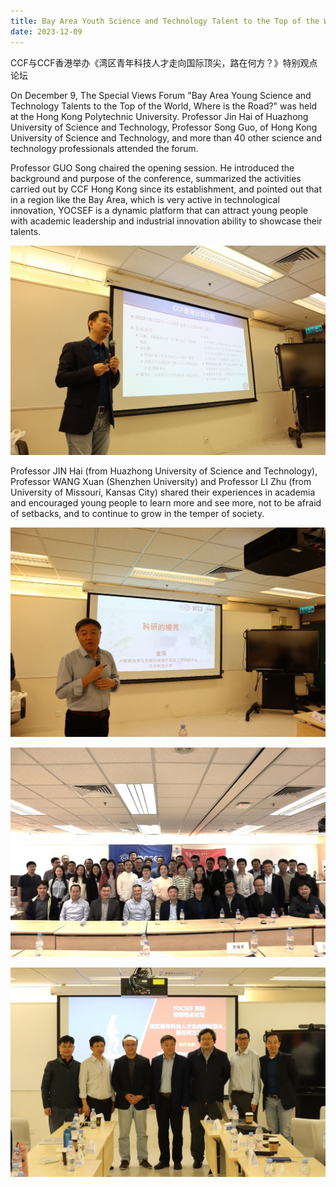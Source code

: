 ```yaml
---
title: Bay Area Youth Science and Technology Talent to the Top of the World, Where is the Road? Special Views Forum was successfully held by CCF HONG KONG
date: 2023-12-09
---
```


CCF与CCF香港举办《湾区青年科技人才走向国际顶尖，路在何方？》特别观点论坛

 <!--more-->

On December 9, The Special Views Forum "Bay Area Young Science and Technology Talents to the Top of the World, Where is the Road?" was held at the Hong Kong Polytechnic University. Professor Jin Hai of Huazhong University of Science and Technology, Professor Song Guo, of Hong Kong University of Science and Technology, and more than 40 other science and technology professionals attended the forum.

Professor GUO Song chaired the opening session. He introduced the background and purpose of the conference, summarized the activities carried out by CCF Hong Kong since its establishment, and pointed out that in a region like the Bay Area, which is very active in technological innovation, YOCSEF is a dynamic platform that can attract young people with academic leadership and industrial innovation ability to showcase their talents.

![](1.jpg)

Professor JIN Hai (from Huazhong University of Science and Technology), Professor WANG Xuan (Shenzhen University) and Professor LI Zhu (from University of Missouri, Kansas City) shared their experiences in academia and encouraged young people to learn more and see more, not to be afraid of setbacks, and to continue to grow in the temper of society. 

![](2.jpg)

![](3.jpg)

 ![](4.jpg)

